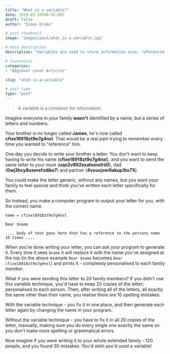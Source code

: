 ```yaml
---
title: "What is a variable?"
date: 2019-03-16T08:55:00Z
draft: false
author: "Simon Drake"

# post thumbnail
image: "images/post/what_is_a_variable.jpg"

# meta description
description: "Variables are used to store information once, referenced by an alias, and used multiple times throughout the code; reducing duplication."

# taxonomies
categories:
- "Beginner Level Articles"

slug: "what-is-a-variable"

# post type
type: "post"
---
```



> A variable is a container for information.

Imagine everyone in your family **wasn't** identified by a name, but a series of letters and numbers.

Your brother is no longer called **James**, he's now called **cfixe18918zt9o7g4nxl**. That would be a real pain trying to remember every time you wanted to "reference" him.

One day you decide to write your brother a letter. You don't want to keep having to write his name (**cfixe18918zt9o7g4nxl**), and you want to send the same letter to your mum (**uqo2v892exahunofrii0**), dad (**0wj3hcy8userefzdiko7**) and partner (**4vxucjom1lakup3to71i**).

You could make the letter generic, without any names, but you want your family to feel special and think you've written each letter specifically for them.

So instead, you make a computer program to output your letter for you, with the correct name.

```
name = cfixe18918zt9o7g4nxl

Dear $name

.... body of text goes here that has a reference to the persons name 10 times ....
```

When you're done writing your letter, you can ask your program to generate it. Every time it sees `$name` it will replace it with the name you've assigned at the top (in the above example `Dear $name` becomes `Dear cfixe18918zt9o7g4nxl`) and prints it - completely personalised to each family member.

What if you were sending this letter to 20 family members? If you didn't use this variable technique, you'd have to keep 20 copies of the letter; personalised to each person. Then, after writing all of the letters, all exactly the same other than their name, you realise there are 10 spelling mistakes.

With the variable technique - you fix it in one place, and then generate each letter again by changing the name in your program.

Without the variable technique - you have to fix it in all 20 copies of the letter, manually, making sure you do every single one exactly the same so you don't make more spelling or grammatical errors.

Now imagine if you were writing it to your whole extended family - 120 people, and you found 30 mistakes. You'd wish you'd used a variable!

